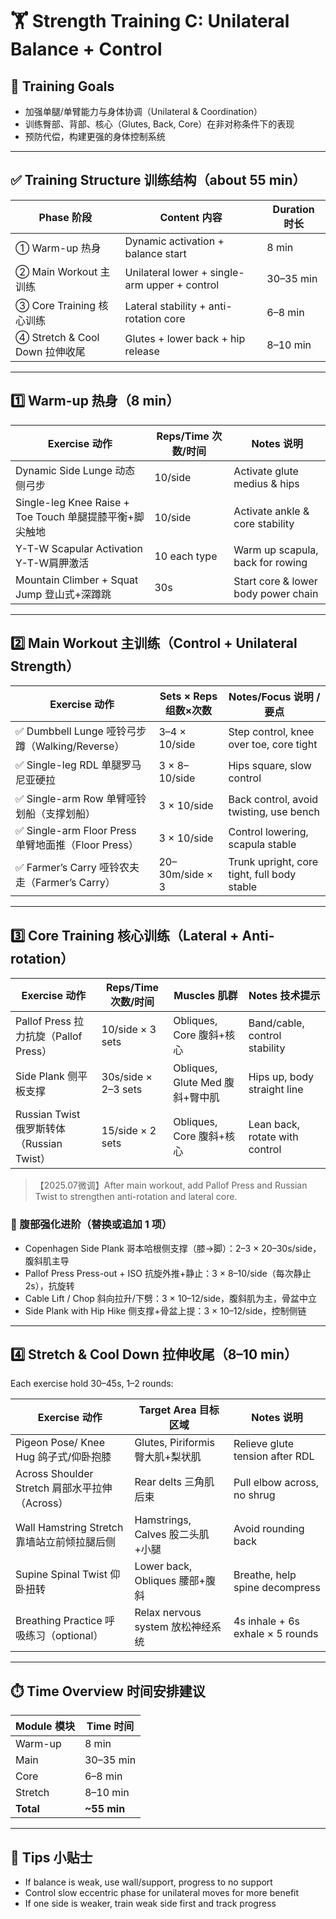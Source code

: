 # 🏋️ Strength Training C: Unilateral Balance + Control

## 🎯 Training Goals

- 加强单腿/单臂能力与身体协调（Unilateral & Coordination）
- 训练臀部、背部、核心（Glutes, Back, Core）在非对称条件下的表现
- 预防代偿，构建更强的身体控制系统

---

## ✅ Training Structure 训练结构（about 55 min）

| Phase 阶段         | Content 内容                              | Duration 时长      |
| ------------ | --------------------------------- | --------- |
| ① Warm-up 热身       | Dynamic activation + balance start               | 8 min    |
| ② Main Workout 主训练     | Unilateral lower + single-arm upper + control    | 30–35 min|
| ③ Core Training 核心训练   | Lateral stability + anti-rotation core           | 6–8 min  |
| ④ Stretch & Cool Down 拉伸收尾   | Glutes + lower back + hip release            | 8–10 min |

---

## 1️⃣ Warm-up 热身（8 min）

| Exercise 动作                          | Reps/Time 次数/时间     | Notes 说明                              |
| ----------------------------- | --------------- | --------------------------------- |
| Dynamic Side Lunge 动态侧弓步                    | 10/side        | Activate glute medius & hips      |
| Single-leg Knee Raise + Toe Touch 单腿提膝平衡+脚尖触地         | 10/side        | Activate ankle & core stability   |
| Y-T-W Scapular Activation Y-T-W肩胛激活                 | 10 each type      | Warm up scapula, back for rowing  |
| Mountain Climber + Squat Jump 登山式+深蹲跳               | 30s          | Start core & lower body power chain |

---

## 2️⃣ Main Workout 主训练（Control + Unilateral Strength）

| Exercise 动作                          | Sets × Reps 组数×次数         | Notes/Focus 说明 / 要点                                  |
| ----------------------------- | ------------------- | -------------------------------------------- |
| ✅ Dumbbell Lunge 哑铃弓步蹲（Walking/Reverse） | 3–4 × 10/side      | Step control, knee over toe, core tight     |
| ✅ Single-leg RDL 单腿罗马尼亚硬拉           | 3 × 8–10/side      | Hips square, slow control                   |
| ✅ Single-arm Row 单臂哑铃划船（支撑划船）   | 3 × 10/side        | Back control, avoid twisting, use bench     |
| ✅ Single-arm Floor Press 单臂地面推（Floor Press）  | 3 × 10/side        | Control lowering, scapula stable            |
| ✅ Farmer’s Carry 哑铃农夫走（Farmer’s Carry）| 20–30m/side × 3    | Trunk upright, core tight, full body stable |

---

## 3️⃣ Core Training 核心训练（Lateral + Anti-rotation）

| Exercise 动作                      | Reps/Time 次数/时间     | Muscles 肌群           | Notes 技术提示                           |
| ------------------------- | --------------- | -------------- | ---------------------------------- |
| Pallof Press 拉力抗旋（Pallof Press）    | 10/side × 3 sets  | Obliques, Core 腹斜+核心      | Band/cable, control stability         |
| Side Plank 侧平板支撑                | 30s/side × 2–3 sets| Obliques, Glute Med 腹斜+臀中肌    | Hips up, body straight line     |
| Russian Twist 俄罗斯转体（Russian Twist） | 15/side × 2 sets | Obliques, Core 腹斜+核心      | Lean back, rotate with control       |

> 【2025.07微调】After main workout, add Pallof Press and Russian Twist to strengthen anti-rotation and lateral core.

### 🔼 腹部强化进阶（替换或追加 1 项）

- Copenhagen Side Plank 哥本哈根侧支撑（膝→脚）：2–3 × 20–30s/side，腹斜肌主导
- Pallof Press Press-out + ISO 抗旋外推+静止：3 × 8–10/side（每次静止2s），抗旋转
- Cable Lift / Chop 斜向拉升/下劈：3 × 10–12/side，腹斜肌为主，骨盆中立
- Side Plank with Hip Hike 侧支撑+骨盆上提：3 × 10–12/side，控制侧链

---

## 4️⃣ Stretch & Cool Down 拉伸收尾（8–10 min）

Each exercise hold 30–45s, 1–2 rounds:

| Exercise 动作                          | Target Area 目标区域          | Notes 说明                                     |
| ----------------------------- | ----------------- | ---------------------------------------- |
| Pigeon Pose/ Knee Hug 鸽子式/仰卧抱膝        | Glutes, Piriformis 臀大肌+梨状肌     | Relieve glute tension after RDL               |
| Across Shoulder Stretch 肩部水平拉伸（Across）    | Rear delts 三角肌后束        | Pull elbow across, no shrug                   |
| Wall Hamstring Stretch 靠墙站立前倾拉腿后侧      | Hamstrings, Calves 股二头肌+小腿     | Avoid rounding back                           |
| Supine Spinal Twist 仰卧扭转                   | Lower back, Obliques 腰部+腹斜         | Breathe, help spine decompress                |
| Breathing Practice 呼吸练习（optional）           | Relax nervous system 放松神经系统      | 4s inhale + 6s exhale × 5 rounds             |

---

## ⏱️ Time Overview 时间安排建议

| Module 模块      | Time 时间          |
| --------- | ------------- |
| Warm-up   | 8 min         |
| Main      | 30–35 min     |
| Core      | 6–8 min       |
| Stretch   | 8–10 min      |
| **Total** | **~55 min**   |

---

## 🧠 Tips 小贴士

- If balance is weak, use wall/support, progress to no support
- Control slow eccentric phase for unilateral moves for more benefit
- If one side is weaker, train weak side first and track progress